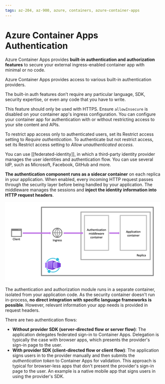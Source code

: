 ```yaml
---
tags: az-204, az-900, azure, containers, azure-container-apps
---
```


# Azure Container Apps Authentication

Azure Container Apps provides **built-in authentication and authorization features** to secure your external ingress-enabled container app with minimal or no code.

Azure Container Apps provides access to various built-in authentication providers.

The built-in auth features don’t require any particular language, SDK, security expertise, or even any code that you have to write.

This feature should only be used with HTTPS. Ensure `allowInsecure` is disabled on your container app's ingress configuration. You can configure your container app for authentication with or without restricting access to your site content and APIs.

To restrict app access only to authenticated users, set its Restrict access setting to *Require authentication*.
To authenticate but not restrict access, set its Restrict access setting to *Allow unauthenticated access*.

You can use [[federated-identity]], in which a third-party identity provider manages the user identities and authentication flow. You can use several IdP, such as Microsoft, Facebook, GitHub and more.

**The authentication component runs as a sidecar container** on each replica in your application. When enabled, every incoming HTTP request passes through the security layer before being handled by your application. The middleware manages the sessions and **inject the identity information into HTTP request headers**.

![Authentication middleware container](./authentication-middleware.png)

The authentication and authorization module runs in a separate container, isolated from your application code. As the security container doesn't run in-process, **no direct integration with specific language frameworks is possible**. However, relevant information your app needs is provided in request headers.

There are two authentication flows:

* **Without provider SDK (server-directed flow or server flow)**: The application delegates federated sign-in to Container Apps. Delegation is typically the case with browser apps, which presents the provider's sign-in page to the user.
* **With provider SDK (client-directed flow or client flow)**: The application signs users in to the provider manually and then submits the *authentication token* to Container Apps for validation. This approach is typical for browser-less apps that don't present the provider's sign-in page to the user. An example is a native mobile app that signs users in using the provider's SDK.

